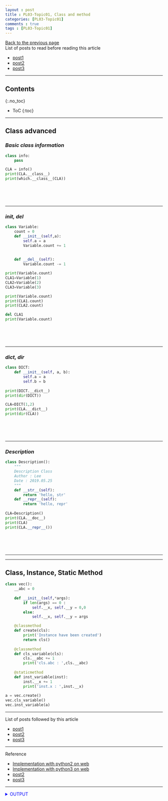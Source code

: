 ```yaml
---
layout : post
title : PL03-Topic01, Class and method
categories: [PL03-Topic01]
comments : true
tags : [PL03-Topic01]
---
```

[Back to the previous page](https://userdyk-github.github.io/pl03/PL03-Syntax-and-semantics.html) <br>
List of posts to read before reading this article
- <a href='https://userdyk-github.github.io/'>post1</a>
- <a href='https://userdyk-github.github.io/'>post2</a>
- <a href='https://userdyk-github.github.io/'>post3</a>

---

## Contents
{:.no_toc}

* ToC
{:toc}

<hr class="division1">

## **Class advanced**
### ***Basic class information***
```python
class info:
    pass

CLA = info()
print(CLA.__class__)
print(which.__class__(CLA))
```
<br><br><br>

---


### ***__init__, __del__***
```python
class Variable:
    count = 0
    def __init__(self,a):
        self.a = a
        Variable.count += 1
        
        
    def __del__(self):
        Variable.count -= 1

print(Variable.count)
CLA1=Variable(1)
CLA2=Variable(2)
CLA3=Variable(3)

print(Variable.count)
print(CLA1.count)
print(CLA2.count)

del CLA1
print(Variable.count)
```
<br><br><br>

---


### ***__dict__, dir***
```python
class DICT:
    def __init__(self, a, b):
        self.a = a
        self.b = b
    
print(DICT.__dict__)
print(dir(DICT))

CLA=DICT(1,2)
print(CLA.__dict__)
print(dir(CLA))
```
<br><br><br>

---

### ***Description***
```python
class Description():
    """
    Description Class
    Author : Lee
    Date : 2019.05.25
    """
    def __str__(self):
        return 'hello, str'
    def __repr__(self):
        return 'hello, repr'
    
CLA=Description()
print(CLA.__doc__)
print(CLA)
print(CLA.__repr__())
```
<br><br><br>

---

<hr class="division2">

## **Class, Instance, Static Method**
```python
class vec():
    __abc = 0
    
    def __init__(self,*args):
        if len(args) == 0 :
            self.__x, self.__y = 0,0
        else:
            self.__x, self.__y = args

    @classmethod
    def create(cls):
        print('Instance have been created')
        return cls()
    
    @classmethod
    def cls_variable(cls):
        cls.__abc += 1
        print('cls.abc : ',cls.__abc)
    
    @staticmethod
    def inst_variable(inst):
        inst.__x += 1
        print('inst.x : ',inst.__x)
            
a = vec.create()
vec.cls_variable()
vec.inst_variable(a)
```
<hr class="division1">

List of posts followed by this article
- [post1](https://userdyk-github.github.io/)
- <a href='https://userdyk-github.github.io/'>post2</a>
- <a href='https://userdyk-github.github.io/'>post3</a>

---

Reference

- <a href='https://repl.it/languages/python' target="_blank">Implementation with python2 on web</a>
- <a href='https://repl.it/languages/python3' target="_blank">Implementation with python3 on web</a>
- <a href='https://userdyk-github.github.io/'>post2</a>
- <a href='https://userdyk-github.github.io/'>post3</a>

---

<details markdown="1">
<summary class='jb-small' style="color:blue">OUTPUT</summary>
<hr class='division3'>
    <details markdown="1">
    <summary class='jb-small' style="color:red">OUTPUT</summary>
    <hr class='division3_1'>
    <hr class='division3_1'>
    </details>
<hr class='division3'>
</details>




